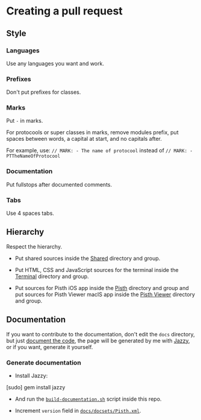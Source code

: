 # Creating a pull request

## Style

### Languages
Use any languages you want and work.

### Prefixes
Don't put prefixes for classes.

### Marks
Put `-` in marks.

For protocools or super classes in marks, remove modules prefix, put spaces between words, a capital at start, and no capitals after.

For example, use: `// MARK: - The name of protocool` instead of `// MARK: - PTTheNameOfProtocool`

### Documentation
Put fullstops after documented comments.

### Tabs
Use 4 spaces tabs.

## Hierarchy

Respect the hierarchy.

- Put shared sources inside the [Shared](https://github.com/ColdGrub1384/Pisth/tree/master/Shared) directory and group.

- Put HTML, CSS and JavaScript sources for the terminal inside the [Terminal](https://github.com/ColdGrub1384/Pisth/tree/master/Terminal) directory and group.

- Put sources for Pisth iOS app inside the [Pisth](https://github.com/ColdGrub1384/Pisth/tree/master/Pisth) directory and group and put sources for Pisth Viewer macIS app inside the [Pisth Viewer](https://github.com/ColdGrub1384/Pisth/tree/master/Pisth%20Viewer) directory and group.

## Documentation

If you want to contribute to the documentation, don't edit the `docs` directory, but just [document the code](http://nshipster.com/swift-documentation/), the page will be generated by me with [Jazzy](https://github.com/realm/jazzy), or if you want, generate it yourself.

### Generate documentation

- Install Jazzy:

[sudo] gem install jazzy

- And run the [`build-documentation.sh`](https://github.com/ColdGrub1384/Pisth/blob/master/build-documentation.sh) script inside this repo.

- Increment `version` field in [`docs/docsets/Pisth.xml`](https://github.com/ColdGrub1384/Pisth/blob/master/docs/docsets/Pisth.xml).
